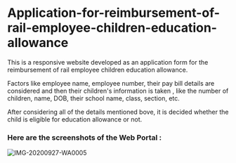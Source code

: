 # Application-for-reimbursement-of-rail-employee-children-education-allowance



This is a responsive website developed as an application form for the reimbursement of rail employee children education allowance. 

Factors like employee name, employee number, their pay bill details are considered and then their children's information is taken , like the number of children, name, DOB, their school name, class, section, etc.

After considering all of the details mentioned bove, it is decided whether the child is eligible for education allowance or not.



### Here are the screenshots of the Web Portal :



![IMG-20200927-WA0005](https://user-images.githubusercontent.com/76059423/102691841-87901a00-4235-11eb-9812-59495f7512a0.jpg)
